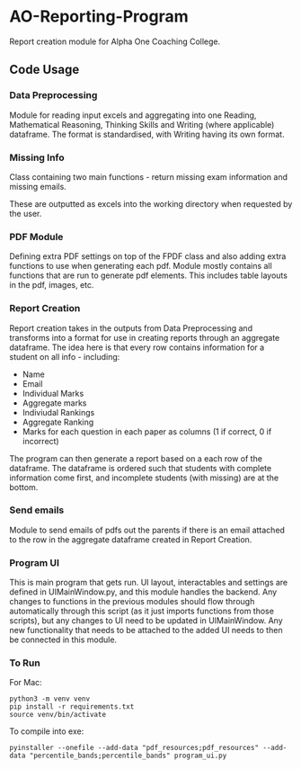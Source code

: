 # AO-Reporting-Program
Report creation module for Alpha One Coaching College.

## Code Usage
### Data Preprocessing
Module for reading input excels and aggregating into one Reading, Mathematical Reasoning, Thinking Skills and Writing (where applicable) dataframe. The format is standardised, with Writing having its own format.

### Missing Info
Class containing two main functions - return missing exam information and missing emails. 

These are outputted as excels into the working directory when requested by the user. 

### PDF Module
Defining extra PDF settings on top of the FPDF class and also adding extra functions to use when generating each pdf. Module mostly contains all functions that are run to generate pdf elements. This includes table layouts in the pdf, images, etc. 

### Report Creation
Report creation takes in the outputs from Data Preprocessing and transforms into a format for use in creating reports through an aggregate dataframe. The idea here is that every row contains information for a student on all info - including: 
- Name
- Email
- Individual Marks
- Aggregate marks
- Indiviudal Rankings
- Aggregate Ranking
- Marks for each question in each paper as columns (1 if correct, 0 if incorrect)

The program can then generate a report based on a each row of the dataframe. The dataframe is ordered such that students with complete information come first, and incomplete students (with missing) are at the bottom. 

### Send emails
Module to send emails of pdfs out the parents if there is an email attached to the row in the aggregate dataframe created in Report Creation.

### Program UI 
This is main program that gets run. UI layout, interactables and settings are defined in UIMainWindow.py, and this module handles the backend. Any changes to functions in the previous modules should flow through automatically through this script (as it just imports functions from those scripts), but any changes to UI need to be updated in UIMainWindow. Any new functionality that needs to be attached to the added UI needs to then be connected in this module. 

### To Run
For Mac:
```
python3 -m venv venv
pip install -r requirements.txt
source venv/bin/activate
```
To compile into exe:
```
pyinstaller --onefile --add-data "pdf_resources;pdf_resources" --add-data "percentile_bands;percentile_bands" program_ui.py
```